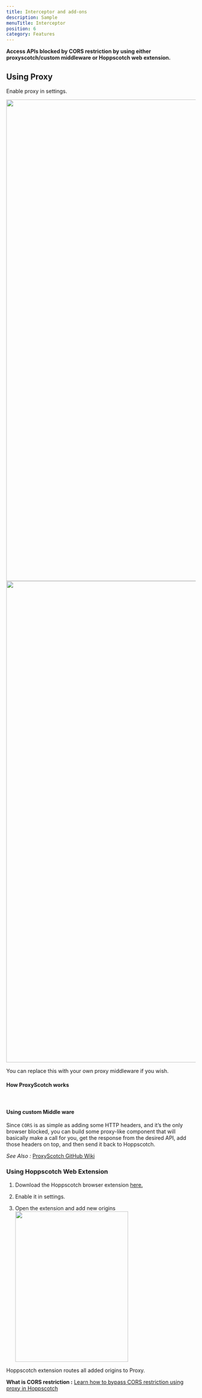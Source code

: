 ```yaml
---
title: Interceptor and add-ons
description: Sample
menuTitle: Interceptor
position: 6
category: Features
---
```


**Access APIs blocked by CORS restriction by using either proxyscotch/custom middleware or Hoppscotch web extension.**

## Using Proxy

Enable proxy in settings.

<img src="/api/Interceptor-light.png" class="light-img" height="1280" width="640" alt=""/>

<img src="/api/Interceptor-dark.png" class="dark-img" height="1280" width="640" alt=""/>

You can replace this with your own proxy middleware if you wish.

#### How ProxyScotch works

<img src="/api/ProxyScotch-light.png" class="light-img"  alt=""/>

<img src="/api/ProxyScotch-dark.png" class="dark-img"  alt=""/>

#### Using custom Middle ware

Since `CORS` is as simple as adding some HTTP headers, and it’s the only browser blocked, you can build some proxy-like component that will basically make a call for you, get the response from the desired API, add those headers on top, and then send it back to Hoppscotch.

_See Also :_ [ProxyScotch GitHub Wiki](https://github.com/hoppscotch/hoppscotch/wiki/Proxy)

### Using Hoppscotch Web Extension

1. Download the Hoppscotch browser extension [here.](https://chrome.google.com/webstore/detail/hoppscotch-browser-extens/amknoiejhlmhancpahfcfcfhllgkpbld?hl=en)

2. Enable it in settings.

3. Open the extension and add new origins
   <img src="/api/Extension.png"  height="400" width="300" halt=""/>

Hoppscotch extension routes all added origins to Proxy.

**What is CORS restriction :** [Learn how to bypass CORS restriction using proxy in Hoppscotch](/rest#cors-restrictions)

